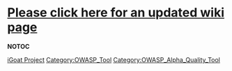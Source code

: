 # [Please click here for an updated wiki page](OWASP_iGoat_Tool_Project "wikilink")

__NOTOC__ <headertabs></headertabs>

[iGoat Project](Category:OWASP_Project "wikilink")
[Category:OWASP_Tool](Category:OWASP_Tool "wikilink")
[Category:OWASP_Alpha_Quality_Tool](Category:OWASP_Alpha_Quality_Tool "wikilink")
